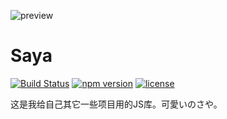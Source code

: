 ![preview](https://raw.github.com/MopTym/saya/master/saya.jpg)

# Saya 
[![Build Status](https://img.shields.io/travis/MopTym/saya.svg)](https://travis-ci.org/MopTym/saya)
[![npm version](https://badge.fury.io/js/saya.svg)](https://www.npmjs.com/package/saya)
[![license](https://img.shields.io/npm/l/express.svg)](https://github.com/MopTym/saya/blob/master/LICENSE)

这是我给自己其它一些项目用的JS库。可愛いのさや。
